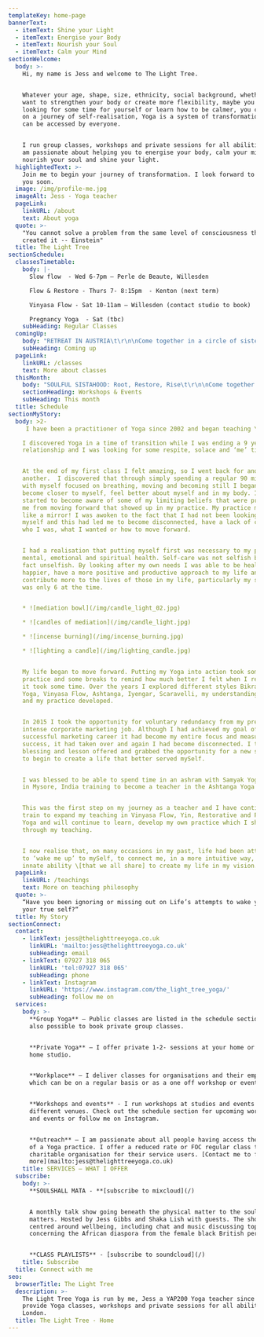 ```yaml
---
templateKey: home-page
bannerText:
  - itemText: Shine your Light
  - itemText: Energise your Body
  - itemText: Nourish your Soul
  - itemText: Calm your Mind
sectionWelcome:
  body: >-
    Hi, my name is Jess and welcome to The Light Tree. 


    Whatever your age, shape, size, ethnicity, social background, whether you
    want to strengthen your body or create more flexibility, maybe you are
    looking for some time for yourself or learn how to be calmer, you could be
    on a journey of self-realisation, Yoga is a system of transformation that
    can be accessed by everyone. 


    I run group classes, workshops and private sessions for all abilities and I
    am passionate about helping you to energise your body, calm your mind,
    nourish your soul and shine your light.
  highlightedText: >-
    Join me to begin your journey of transformation. I look forward to meeting
    you soon.
  image: /img/profile-me.jpg
  imageAlt: Jess - Yoga teacher
  pageLink:
    linkURL: /about
    text: About yoga
  quote: >-
    "You cannot solve a problem from the same level of consciousness that
    created it -- Einstein"
  title: The Light Tree
sectionSchedule:
  classesTimetable:
    body: |-
      Slow flow  - Wed 6-7pm – Perle de Beaute, Willesden 

      Flow & Restore - Thurs 7- 8:15pm  - Kenton (next term) 

      Vinyasa Flow - Sat 10-11am – Willesden (contact studio to book)

      Pregnancy Yoga  - Sat (tbc)
    subHeading: Regular Classes
  comingUp:
    body: "RETREAT IN AUSTRIA\t\r\n\nCome together in a circle of sisters to celebrate\r\n\nour womanhood\r\n\n\r\n\nDATE: SEP\r\n\nVENUE: Austria…."
    subHeading: Coming up
  pageLink:
    linkURL: /classes
    text: More about classes
  thisMonth:
    body: "SOULFUL SISTAHOOD: Root, Restore, Rise\t\r\n\nCome together in a circle of sisters to celebrate\r\n\nOur womanhood\r\n\n\r\n\nDATE: SUN 20 JAN\r\n\nTIME: 15:00-17:30\r\n\nVENUE: The Granville …."
    sectionHeading: Workshops & Events
    subHeading: This month
  title: Schedule
sectionMyStory:
  body: >2-
     I have been a practitioner of Yoga since 2002 and began teaching Yoga in since 2015. 

    I discovered Yoga in a time of transition while I was ending a 9 year
    relationship and I was looking for some respite, solace and ‘me’ time. 


    At the end of my first class I felt amazing, so I went back for another and
    another.  I discovered that through simply spending a regular 90 minutes
    with myself focused on breathing, moving and becoming still I began to
    become closer to myself, feel better about myself and in my body. I also
    started to become aware of some of my limiting beliefs that were preventing
    me from moving forward that showed up in my practice. My practice mat was
    like a mirror! I was awoken to the fact that I had not been looking after
    myself and this had led me to become disconnected, have a lack of clarity of
    who I was, what I wanted or how to move forward.


    I had a realisation that putting myself first was necessary to my physical,
    mental, emotional and spiritual health. Self-care was not selfish but was in
    fact unselfish. By looking after my own needs I was able to be healthier and
    happier, have a more positive and productive approach to my life and
    contribute more to the lives of those in my life, particularly my son who
    was only 6 at the time.


    * ![mediation bowl](/img/candle_light_02.jpg)

    * ![candles of mediation](/img/candle_light.jpg)

    * ![incense burning](/img/incense_burning.jpg)

    * ![lighting a candle](/img/lighting_candle.jpg)


    My life began to move forward. Putting my Yoga into action took some focus,
    practice and some breaks to remind how much better I felt when I returned,
    it took some time. Over the years I explored different styles Bikram Hot
    Yoga, Vinyasa Flow, Ashtanga, Iyengar, Scaravelli, my understanding deepened
    and my practice developed. 


    In 2015 I took the opportunity for voluntary redundancy from my pretty
    intense corporate marketing job. Although I had achieved my goal of a
    successful marketing career it had become my entire focus and measurement of
    success, it had taken over and again I had become disconnected. I took the
    blessing and lesson offered and grabbed the opportunity for a new start and
    to begin to create a life that better served mySelf. 


    I was blessed to be able to spend time in an ashram with Samyak Yoga School
    in Mysore, India training to become a teacher in the Ashtanga Yoga lineage. 


    This was the first step on my journey as a teacher and I have continued to
    train to expand my teaching in Vinyasa Flow, Yin, Restorative and Pregnancy
    Yoga and will continue to learn, develop my own practice which I share
    through my teaching.


    I now realise that, on many occasions in my past, life had been attempting
    to ‘wake me up’ to mySelf, to connect me, in a more intuitive way, to the
    innate ability \[that we all share] to create my life in my vision.
  pageLink:
    linkURL: /teachings
    text: More on teaching philosophy
  quote: >-
    “Have you been ignoring or missing out on Life’s attempts to wake you up to
    your true self?“
  title: My Story
sectionConnect:
  contact:
    - linkText: jess@thelighttreeyoga.co.uk
      linkURL: 'mailto:jess@thelighttreeyoga.co.uk'
      subHeading: email
    - linkText: 07927 318 065
      linkURL: 'tel:07927 318 065'
      subHeading: phone
    - linkText: Instagram
      linkURL: 'https://www.instagram.com/the_light_tree_yoga/'
      subHeading: follow me on
  services:
    body: >-
      **Group Yoga** – Public classes are listed in the schedule section. It is
      also possible to book private group classes.


      **Private Yoga** – I offer private 1-2- sessions at your home or at my
      home studio.


      **Workplace** – I deliver classes for organisations and their employees
      which can be on a regular basis or as a one off workshop or event.


      **Workshops and events** - I run workshops at studios and events at
      different venues. Check out the schedule section for upcoming workshops
      and events or follow me on Instagram.


      **Outreach** – I am passionate about all people having access the benefits
      of a Yoga practice. I offer a reduced rate or FOC regular class to one
      charitable organisation for their service users. [Contact me to find out
      more](mailto:jess@thelighttreeyoga.co.uk)
    title: SERVICES – WHAT I OFFER
  subscribe:
    body: >-
      **SOULSHALL MATA - **[subscribe to mixcloud](/)


      A monthly talk show going beneath the physical matter to the soul of what
      matters. Hosted by Jess Gibbs and Shaka Lish with guests. The show is
      centred around wellbeing, including chat and music discussing topics
      concerning the African diaspora from the female black British perspective.


      **CLASS PLAYLISTS** - [subscribe to soundcloud](/)
    title: Subscribe
  title: Connect with me
seo:
  browserTitle: The Light Tree
  description: >-
    The Light Tree Yoga is run by me, Jess a YAP200 Yoga teacher since 2015. I
    provide Yoga classes, workshops and private sessions for all abilities in NW
    London.
  title: The Light Tree - Home
---
```


